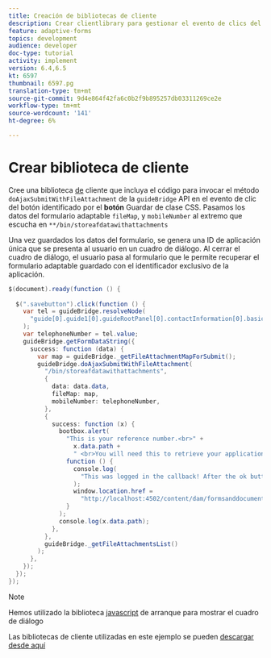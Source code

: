 ```yaml
---
title: Creación de bibliotecas de cliente
description: Crear clientlibrary para gestionar el evento de clics del botón "Guardar y salir"
feature: adaptive-forms
topics: development
audience: developer
doc-type: tutorial
activity: implement
version: 6.4,6.5
kt: 6597
thumbnail: 6597.pg
translation-type: tm+mt
source-git-commit: 9d4e864f42fa6c0b2f9b895257db03311269ce2e
workflow-type: tm+mt
source-wordcount: '141'
ht-degree: 6%

---
```


# Crear biblioteca de cliente

Cree una biblioteca [de](https://docs.adobe.com/content/help/es-ES/experience-manager-65/developing/introduction/clientlibs.html) cliente que incluya el código para invocar el método `doAjaxSubmitWithFileAttachment` de la `guideBridge` API en el evento de clic del botón identificado por el **botón** Guardar de clase CSS.  Pasamos los datos del formulario adaptable `fileMap`, y `mobileNumber` al extremo que escucha en `**/bin/storeafdatawithattachments`

Una vez guardados los datos del formulario, se genera una ID de aplicación única que se presenta al usuario en un cuadro de diálogo. Al cerrar el cuadro de diálogo, el usuario pasa al formulario que le permite recuperar el formulario adaptable guardado con el identificador exclusivo de la aplicación.

```java
$(document).ready(function () {
  
  $(".savebutton").click(function () {
    var tel = guideBridge.resolveNode(
      "guide[0].guide1[0].guideRootPanel[0].contactInformation[0].basicContact[0].telephoneNumber[0]"
    );
    var telephoneNumber = tel.value;
    guideBridge.getFormDataString({
      success: function (data) {
        var map = guideBridge._getFileAttachmentMapForSubmit();
        guideBridge.doAjaxSubmitWithFileAttachment(
          "/bin/storeafdatawithattachments",
          {
            data: data.data,
            fileMap: map,
            mobileNumber: telephoneNumber,
          },
          {
            success: function (x) {
              bootbox.alert(
                "This is your reference number.<br>" +
                  x.data.path +
                  " <br>You will need this to retrieve your application",
                function () {
                  console.log(
                    "This was logged in the callback! After the ok button was pressed"
                  );
                  window.location.href =
                    "http://localhost:4502/content/dam/formsanddocuments/myaccountform/jcr:content?wcmmode=disabled";
                }
              );
              console.log(x.data.path);
            },
          },
          guideBridge._getFileAttachmentsList()
        );
      },
    });
  });
});
```

>[!NOTE]
> Hemos utilizado la biblioteca [javascript](http://bootboxjs.com/examples.html) de arranque para mostrar el cuadro de diálogo

Las bibliotecas de cliente utilizadas en este ejemplo se pueden [descargar desde aquí](assets/client-libraries.zip)
